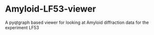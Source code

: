 # Amyloid-LF53-viewer
A pyqtgraph based viewer for looking at Amyloid diffraction data for the experiment LF53
